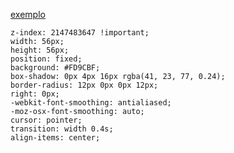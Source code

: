 [exemplo](https://stackblitz.com/edit/angular-expand-collapse-sidebar-with-icons?file=src%2Fstyles.scss)


    z-index: 2147483647 !important;
    width: 56px;
    height: 56px;
    position: fixed;
    background: #FD9CBF;
    box-shadow: 0px 4px 16px rgba(41, 23, 77, 0.24);
    border-radius: 12px 0px 0px 12px;
    right: 0px;
    -webkit-font-smoothing: antialiased;
    -moz-osx-font-smoothing: auto;
    cursor: pointer;
    transition: width 0.4s;
    align-items: center;
